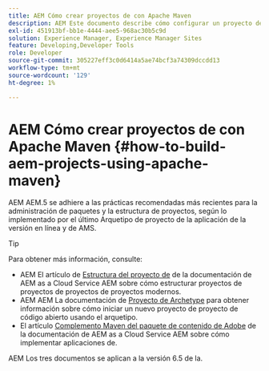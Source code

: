 ```yaml
---
title: AEM Cómo crear proyectos de con Apache Maven
description: AEM Este documento describe cómo configurar un proyecto de basado en Apache Maven
exl-id: 451913bf-bb1e-4444-aee5-968ac30b5c9d
solution: Experience Manager, Experience Manager Sites
feature: Developing,Developer Tools
role: Developer
source-git-commit: 305227eff3c0d6414a5ae74bcf3a74309dccdd13
workflow-type: tm+mt
source-wordcount: '129'
ht-degree: 1%

---
```


# AEM Cómo crear proyectos de con Apache Maven {#how-to-build-aem-projects-using-apache-maven}

AEM AEM.5 se adhiere a las prácticas recomendadas más recientes para la administración de paquetes y la estructura de proyectos, según lo implementado por el último Arquetipo de proyecto de la aplicación de la versión en línea y de AMS.

>[!TIP]
>
>Para obtener más información, consulte:
>
>* AEM El artículo de [Estructura del proyecto de](https://experienceleague.adobe.com/docs/experience-manager-cloud-service/implementing/developing/aem-project-content-package-structure.html?lang=es) de la documentación de AEM as a Cloud Service AEM sobre cómo estructurar proyectos de proyectos de proyectos de proyectos modernos.
>* AEM AEM La documentación de [Proyecto de Archetype](https://experienceleague.adobe.com/docs/experience-manager-core-components/using/developing/archetype/overview.html?lang=es) para obtener información sobre cómo iniciar un nuevo proyecto de proyecto de código abierto usando el arquetipo.
>* El artículo [Complemento Maven del paquete de contenido de Adobe](https://experienceleague.adobe.com/docs/experience-manager-cloud-service/implementing/developer-tools/maven-plugin.html?lang=es#developer-tools) de la documentación de AEM as a Cloud Service AEM sobre cómo implementar aplicaciones de.
>
>AEM Los tres documentos se aplican a la versión 6.5 de la.

